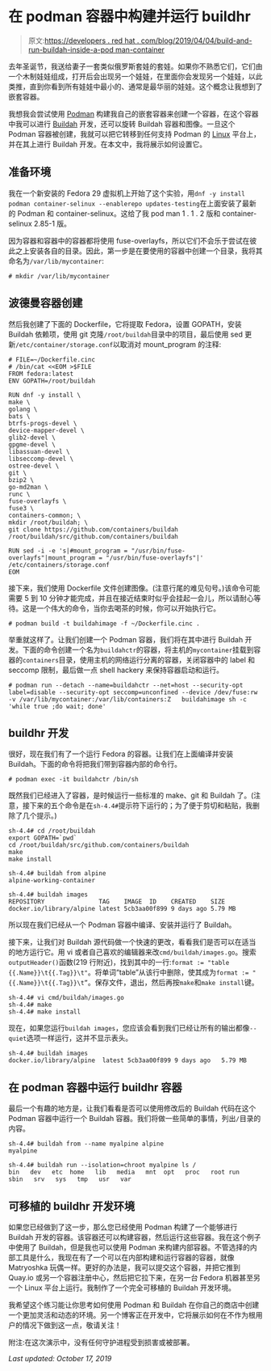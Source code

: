 # 在 podman 容器中构建并运行 buildhr

> 原文:[https://developers . red hat . com/blog/2019/04/04/build-and-run-buildah-inside-a-pod man-container](https://developers.redhat.com/blog/2019/04/04/build-and-run-buildah-inside-a-podman-container)

去年圣诞节，我送给妻子一套类似俄罗斯套娃的套娃。如果你不熟悉它们，它们由一个木制娃娃组成，打开后会出现另一个娃娃，在里面你会发现另一个娃娃，以此类推，直到你看到所有娃娃中最小的、通常是最华丽的娃娃。这个概念让我想到了嵌套容器。

我想我会尝试使用 [Podman](https://developers.redhat.com/articles/podman-next-generation-linux-container-tools/) 构建我自己的嵌套容器来创建一个容器，在这个容器中我可以进行 [Buildah](https://developers.redhat.com/blog/2019/02/21/podman-and-buildah-for-docker-users/) 开发，还可以旋转 Buildah 容器和图像。一旦这个 Podman 容器被创建，我就可以把它转移到任何支持 Podman 的 [Linux](https://developers.redhat.com/topics/linux/) 平台上，并在其上进行 Buildah 开发。在本文中，我将展示如何设置它。

## 准备环境

我在一个新安装的 Fedora 29 虚拟机上开始了这个实验，用`dnf -y install podman container-selinux --enablerepo updates-testing`在上面安装了最新的 Podman 和 container-selinux。这给了我 pod man 1 . 1 . 2 版和 container-selinux 2.85-1 版。

因为容器和容器中的容器都将使用 fuse-overlayfs，所以它们不会乐于尝试在彼此之上安装各自的目录。因此，第一步是在要使用的容器中创建一个目录，我将其命名为`/var/lib/mycontainer`:

```
# mkdir /var/lib/mycontainer
```

## 波德曼容器创建

然后我创建了下面的 Dockerfile，它将提取 Fedora，设置 GOPATH，安装 Buildah 依赖项，使用 git 克隆`/root/buildah`目录中的项目，最后使用 sed 更新`/etc/container/storage.conf`以取消对 mount_program 的注释:

```
# FILE=~/Dockerfile.cinc
# /bin/cat <<EOM >$FILE
FROM fedora:latest
ENV GOPATH=/root/buildah

RUN dnf -y install \
make \
golang \
bats \
btrfs-progs-devel \
device-mapper-devel \
glib2-devel \
gpgme-devel \
libassuan-devel \
libseccomp-devel \
ostree-devel \
git \
bzip2 \
go-md2man \
runc \
fuse-overlayfs \
fuse3 \
containers-common; \
mkdir /root/buildah; \
git clone https://github.com/containers/buildah /root/buildah/src/github.com/containers/buildah

RUN sed -i -e 's|#mount_program = "/usr/bin/fuse-overlayfs"|mount_program = "/usr/bin/fuse-overlayfs"|' /etc/containers/storage.conf
EOM

```

接下来，我们使用 Dockerfile 文件创建图像。(注意行尾的难见句号。)该命令可能需要 5 到 10 分钟才能完成，并且在接近结束时似乎会挂起一会儿，所以请耐心等待。这是一个伟大的命令，当你去喝茶的时候，你可以开始执行它。

```
# podman build -t buildahimage -f ~/Dockerfile.cinc .
```

举重就这样了。让我们创建一个 Podman 容器，我们将在其中进行 Buildah 开发。下面的命令创建一个名为`buildahctr`的容器，将主机的`mycontainer`挂载到容器的`containers`目录，使用主机的网络运行分离的容器，关闭容器中的 label 和 seccomp 限制，最后做一点 shell hackery 来保持容器启动和运行。

```
# podman run --detach --name=buildahctr --net=host --security-opt label=disable --security-opt seccomp=unconfined --device /dev/fuse:rw -v /var/lib/mycontainer:/var/lib/containers:Z   buildahimage sh -c 'while true ;do wait; done'

```

## buildhr 开发

很好，现在我们有了一个运行 Fedora 的容器。让我们在上面编译并安装 Buildah。下面的命令将把我们带到容器内部的命令行。

```
# podman exec -it buildahctr /bin/sh

```

既然我们已经进入了容器，是时候运行一些标准的 make、git 和 Buildah 了。(注意，接下来的五个命令是在`sh-4.4#`提示符下运行的；为了便于剪切和粘贴，我删除了几个提示。)

```
sh-4.4# cd /root/buildah
export GOPATH=`pwd`
cd /root/buildah/src/github.com/containers/buildah
make
make install

sh-4.4# buildah from alpine
alpine-working-container

sh-4.4# buildah images
REPOSITORY               TAG    IMAGE  ID    CREATED    SIZE
docker.io/library/alpine latest 5cb3aa00f899 9 days ago 5.79 MB

```

所以现在我们已经从一个 Podman 容器中编译、安装并运行了 Buildah。

接下来，让我们对 Buildah 源代码做一个快速的更改，看看我们是否可以在适当的地方运行它。用 vi 或者自己喜欢的编辑器来改`cmd/buildah/images.go`。搜索`outputHeader()`函数(219 行附近)，找到其中的一行:`format := "table {{.Name}}\t{{.Tag}}\t"`。将单词“table”从该行中删除，使其成为`format := "{{.Name}}\t{{.Tag}}\t”`。保存文件，退出，然后再按`make`和`make install`键。

```
sh-4.4# vi cmd/buildah/images.go
sh-4.4# make
sh-4.4# make install

```

现在，如果您运行`buildah images`，您应该会看到我们已经让所有的输出都像`--quiet`选项一样运行，这并不显示表头。

```
sh-4.4# buildah images
docker.io/library/alpine  latest 5cb3aa00f899 9 days ago   5.79 MB

```

## 在 podman 容器中运行 buildhr 容器

最后一个有趣的地方是，让我们看看是否可以使用修改后的 Buildah 代码在这个 Podman 容器中运行一个 Buildah 容器。我们将做一些简单的事情，列出`/`目录的内容。

```
sh-4.4# buildah from --name myalpine alpine
myalpine

sh-4.4# buildah run --isolation=chroot myalpine ls /
bin   dev   etc  home   lib   media   mnt  opt   proc   root run   sbin   srv   sys   tmp   usr   var

```

## 可移植的 buildhr 开发环境

如果您已经做到了这一步，那么您已经使用 Podman 构建了一个能够进行 Buildah 开发的容器。该容器还可以构建容器，然后运行这些容器。我在这个例子中使用了 Buildah，但是我也可以使用 Podman 来构建内部容器。不管选择的内部工具是什么，我现在有了一个可以在内部构建和运行容器的容器，就像 Matryoshka 玩偶一样。更好的办法是，我可以提交这个容器，并把它推到 Quay.io 或另一个容器注册中心，然后把它拉下来，在另一台 Fedora 机器甚至另一个 Linux 平台上运行。我制作了一个完全可移植的 Buildah 开发环境。

我希望这个练习能让你思考如何使用 Podman 和 Buildah 在你自己的商店中创建一个更加灵活和动态的环境。另一个博客正在开发中，它将展示如何在不作为根用户的情况下做到这一点，敬请关注！

附注:在这次演示中，没有任何守护进程受到损害或被部署。

*Last updated: October 17, 2019*